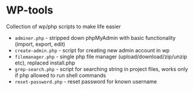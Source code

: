 # WP-tools
Collection of wp/php scripts to make life easier

* `adminer.php` - stripped down phpMyAdmin with basic functionality (import, export, edit)
* `create-admin.php` - script for creating new admin account in wp
* `filemanager.php` - single php file manager (upload/download/zip/unzip etc), replaced install.php
* `grep-search.php` - script for searching string in project files, works only if php allowed to run shell commands
* `reset-password.php` - reset password for known username

